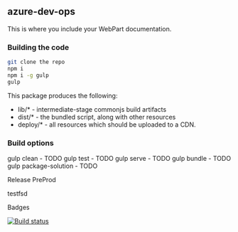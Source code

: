 ## azure-dev-ops

This is where you include your WebPart documentation.

### Building the code

```bash
git clone the repo
npm i
npm i -g gulp
gulp
```

This package produces the following:

* lib/* - intermediate-stage commonjs build artifacts
* dist/* - the bundled script, along with other resources
* deploy/* - all resources which should be uploaded to a CDN.

### Build options

gulp clean - TODO
gulp test - TODO
gulp serve - TODO
gulp bundle - TODO
gulp package-solution - TODO

Release PreProd

testfsd

Badges

[![Build status](https://dev.azure.com/aequos/ModernSearch/_apis/build/status/ModernSearch-CI)](https://dev.azure.com/aequos/ModernSearch/_build/latest?definitionId=3)